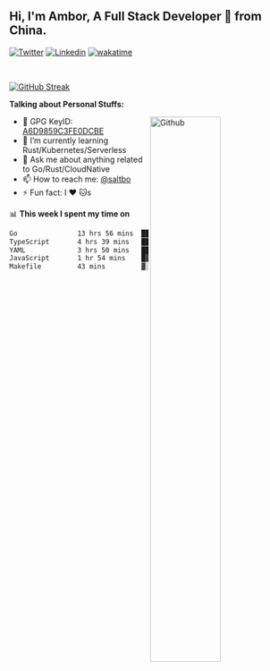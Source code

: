 ## Hi, I'm Ambor, A Full Stack Developer 🚀 from China.

[![Twitter](https://img.shields.io/badge/-saltbo-1ca0f1?style=flat&logo=twitter&logoColor=white)](https://twitter.com/rdsaltbo)
[![Linkedin](https://img.shields.io/badge/-saltbo-blue?style=flat&logo=Linkedin&logoColor=white)](https://www.linkedin.com/in/saltbo/)
[![wakatime](https://wakatime.com/badge/user/f82b1c77-faab-48cd-aef5-a12c0aff104b.svg)](https://wakatime.com/@f82b1c77-faab-48cd-aef5-a12c0aff104b)

&nbsp;  

[![GitHub Streak](http://github-readme-streak-stats.herokuapp.com?user=saltbo&hide_border=true&date_format=M%20j%5B%2C%20Y%5D)](https://git.io/streak-stats)

**Talking about Personal Stuffs:**
<!-- Any image aligned to the right. Beware the width  -->
<img width="50%" align="right" alt="Github" src="https://raw.githubusercontent.com/saltbo/saltbo/master/images/git-header.svg" />

- 🤘 GPG KeyID: [A6D9859C3FE0DCBE](https://saltbo.cn/pgp_keys.asc)
- 🌱 I’m currently learning Rust/Kubernetes/Serverless
- 💬 Ask me about anything related to Go/Rust/CloudNative
- 📫 How to reach me: [@saltbo](https://t.me/saltbo)
- ⚡ Fun fact: I :heart: :cat:s


📊 **This week I spent my time on**
<!--START_SECTION:waka-->

```txt
Go               13 hrs 56 mins  █████████████░░░░░░░░░░░░   51.85 %
TypeScript       4 hrs 39 mins   ████▒░░░░░░░░░░░░░░░░░░░░   17.32 %
YAML             3 hrs 50 mins   ███▓░░░░░░░░░░░░░░░░░░░░░   14.27 %
JavaScript       1 hr 54 mins    █▓░░░░░░░░░░░░░░░░░░░░░░░   07.07 %
Makefile         43 mins         ▓░░░░░░░░░░░░░░░░░░░░░░░░   02.71 %
```

<!--END_SECTION:waka-->
